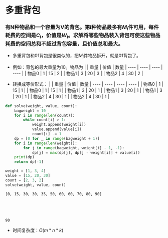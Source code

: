 
# 多重背包

### 有N种物品和一个容量为V的背包。第i种物品最多有$M_i$件可用，每件耗费的空间是$C_i$，价值是$W_i$。求解将哪些物品装入背包可使这些物品耗费的空间总和不超过背包容量，且价值总和最大。

* 多重背包和01背包是很类似的，把$M_i$件物品拆开，就是01背包了。

* 例如：背包的最大重量为10。物品为
|     | 重量  | 价值 | 数量 
|  ----  | ----  | ----  | ---- |
| 物品0  | 1 | 15  | 2 |
| 物品1  | 3 | 20  | 3 |
| 物品2  | 4 | 30  | 2 |

* 转换成等价形式：
|     | 重量  | 价值 | 数量 
|  ----  | ----  | ----  | ---- |
| 物品0  | 1 | 15  | 1 |
| 物品0  | 1 | 15  | 1 |
| 物品1  | 3 | 20  | 1 |
| 物品1  | 3 | 20  | 1 |
| 物品1  | 3 | 20  | 1 |
| 物品2  | 4 | 30  | 1 |
| 物品2  | 4 | 30  | 1 |


```python
def solve(weight, value, count):
    bagweight = 10
    for i in range(len(count)):
        while count[i] > 1:
            weight.append(weight[i])
            value.append(value[i])
            count[i] -= 1
    dp = [0 for _ in range(bagweight + 1)]
    for i in range(len(weight)):
        for j in range(bagweight, weight[i] - 1, -1):
            dp[j] = max(dp[j], dp[j - weight[i]] + value[i])
    print(dp)
    return dp[-1]
```


```python
weight = [1, 3, 4]
value = [15, 20, 30]
count = [2, 3, 2]
solve(weight, value, count)
```

    [0, 15, 30, 30, 35, 50, 60, 60, 70, 80, 90]
    




    90



* 时间复杂度：$O(m * n * k)$
